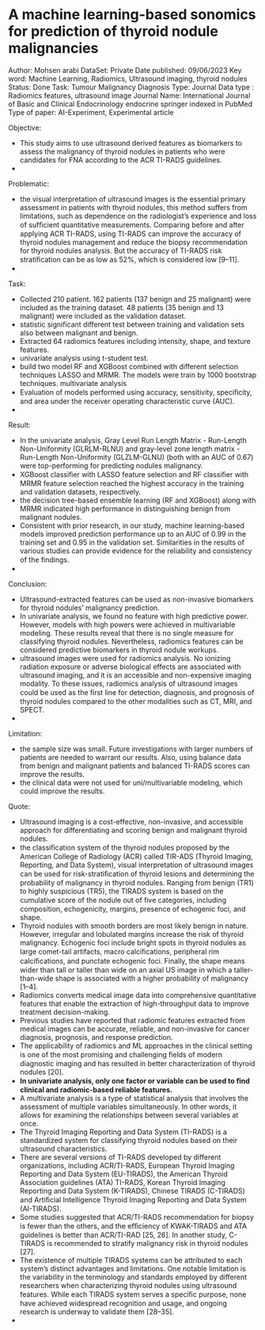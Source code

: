 # A machine learning-based sonomics for prediction of thyroid nodule malignancies

Author: Mohsen arabi
DataSet: Private
Date published: 09/06/2023
Key word: Machine Learning, Radiomics, Ultrasound imaging, thyroid nodules
Status: Done
Task: Tumour Malignancy Diagnosis
Type: Journal
Data type : Radiomics features, ultrasound image
Journal Name: International Journal of Basic and Clinical Endocrinology endocrine springer indexed in PubMed
Type of paper: AI-Experiment, Experimental article

Objective:

- This study aims to use ultrasound derived features as biomarkers to assess the malignancy of thyroid nodules in patients who were candidates for FNA according to the ACR TI-RADS guidelines.
- 

Problematic:

- the visual interpretation of ultrasound images is the essential primary assessment in patients with thyroid nodules, this method suffers from limitations, such as dependence on the radiologist’s experience and loss of sufﬁcient quantitative measurements. Comparing before and after applying ACR TI-RADS, using TI-RADS can improve the accuracy of thyroid nodules management and reduce the biopsy recommendation for thyroid nodules analysis. But the accuracy of TI-RADS risk stratiﬁcation can be as low as 52%, which is considered low [9–11].
- 

Task:

- Collected 210 patient. 162 patients (137 benign and 25 malignant) were included as the training dataset. 48 patients (35 benign and 13 malignant) were included as the validation dataset.
- statistic significant different test between training and validation sets also between malignant and benign.
- Extracted  64 radiomics features including intensity, shape, and texture features.
- univariate analysis using t-student test.
- build two model RF and XGBoost combined with  different selection techniques LASSO and MRMR.  The models were  train by 1000 bootstrap techniques. multivariate analysis
- Evaluation of models performed using accuracy, sensitivity, speciﬁcity, and area under the receiver operating characteristic curve (AUC).
- 

Result:

- In the univariate analysis, Gray Level Run Length Matrix - Run-Length Non-Uniformity (GLRLM-RLNU) and gray-level zone length matrix - Run-Length Non-Uniformity (GLZLM-GLNU) (both with an AUC of 0.67) were top-performing for predicting nodules malignancy.
- XGBoost classiﬁer with LASSO feature selection and RF classiﬁer with MRMR feature selection
reached the highest accuracy in the training and validation datasets, respectively.
- the decision tree-based ensemble learning (RF and XGBoost) along with MRMR indicated high performance in distinguishing benign from malignant nodules.
- Consistent with prior research, in our study, machine learning-based models improved prediction performance up to an AUC of 0.99 in the training set and 0.95 in the validation set. Similarities in the results of various studies can provide evidence for the reliability and consistency of the ﬁndings.
- 

Conclusion:

- Ultrasound-extracted features can be used as non-invasive biomarkers for thyroid nodules’ malignancy prediction.
- In univariate analysis, we found no feature with high predictive power. However, models with high powers were achieved in multivariable modeling. These results reveal that there is no single measure for classifying thyroid nodules. Nevertheless, radiomics features can be considered predictive biomarkers in thyroid nodule workups.
- ultrasound images were used for radiomics analysis. No ionizing radiation exposure or
adverse biological effects are associated with ultrasound imaging, and it is an accessible and non-expensive imaging modality. To these issues, radiomics analysis of ultrasound
images could be used as the ﬁrst line for detection, diagnosis, and prognosis of thyroid nodules compared to the other modalities such as CT, MRI, and SPECT.
- 

Limitation:

- the sample size was small. Future investigations with larger numbers of patients are needed to warrant our results. Also, using balance data from benign and malignant patients and balanced TI-RADS scores can improve the results.
- the clinical data were not used for uni/multivariable modeling, which could improve the results.

Quote:

- Ultrasound imaging is a cost-effective, non-invasive, and accessible approach for differentiating and scoring benign and malignant thyroid nodules.
- the classiﬁcation system of the thyroid nodules proposed by the American College of Radiology (ACR) called TIR-ADS (Thyroid Imaging, Reporting, and Data System), visual interpretation of ultrasound images can be used for risk-stratiﬁcation of thyroid lesions and determining the probability of malignancy in thyroid nodules. Ranging from benign (TR1) to highly suspicious (TR5), the TIRADS system is based on the cumulative score of the
nodule out of ﬁve categories, including composition, echogenicity, margins, presence of echogenic foci, and shape.
- Thyroid nodules with smooth borders are most likely benign in nature. However, irregular and lobulated margins increase the risk of thyroid malignancy. Echogenic foci include bright spots in thyroid nodules as large comet-tail artifacts, macro calciﬁcations, peripheral rim calciﬁcations, and punctate echogenic foci. Finally, the shape means wider than tall or taller than wide on an axial US image in which a taller-than-wide shape is associated with a higher probability of malignancy [1–4].
- Radiomics converts medical image data into comprehensive quantitative features that enable the extraction of high-throughput data to improve treatment decision-making.
- Previous studies have reported that radiomic features extracted from medical images can be accurate, reliable, and non-invasive for cancer diagnosis, prognosis, and response prediction.
- The applicability of radiomics and ML approaches in the clinical setting is one of the most promising and challenging ﬁelds of modern diagnostic imaging and has resulted in better characterization of thyroid nodules [20].
- **In univariate analysis, only one factor or variable can be used to ﬁnd clinical and radiomic-based reliable features.**
- A multivariate analysis is a type of statistical analysis that involves the assessment of multiple variables simultaneously. In other words, it allows for examining the relationships between several variables at once.
- The Thyroid Imaging Reporting and Data System (TI-RADS) is a standardized system for classifying thyroid nodules based on their ultrasound characteristics.
- There are several versions of TI-RADS developed by different organizations, including ACR/TI-RADS, European Thyroid Imaging Reporting and Data System (EU-TIRADS), the American Thyroid Association guidelines (ATA) TI-RADS, Korean Thyroid Imaging Reporting and Data System (K-TIRADS), Chinese TIRADS (C-TIRADS) and Artiﬁcial Intelligence Thyroid Imaging Reporting and Data System (AI-TIRADS).
- Some studies suggested that ACR/TI-RADS recommendation for biopsy is fewer than the others, and the efﬁciency of KWAK-TIRADS and ATA guidelines is better than ACR/TI-RAD [25, 26]. In another study, C-TIRADS is recommended to stratify malignancy risk in thyroid nodules [27].
- The existence of multiple TIRADS systems can be attributed to each system’s distinct advantages and limitations. One notable limitation is the variability in the terminology and standards employed by different researchers when characterizing thyroid nodules using ultrasound features. While each TIRADS system serves a speciﬁc purpose, none have achieved widespread recognition and usage, and ongoing research is underway to validate them [28–35].
-